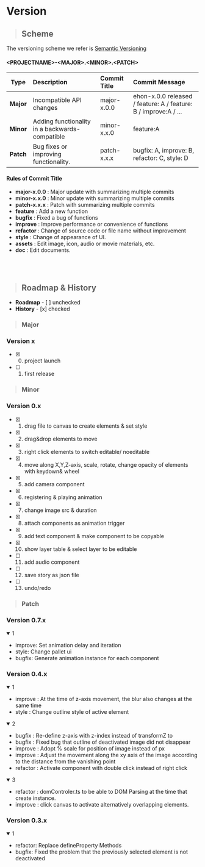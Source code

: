 Version
=============

>## Scheme

The versioning scheme we refer is [Semantic Versioning](https://semver.org/)

#### <PROJECTNAME\>-<MAJOR\>.<MINOR\>.<PATCH\>

| Type | Description | Commit Title | Commit Message |
|:----------:|:-------------|:-------------|:-------------|
|**Major**| Incompatible API changes | major-x.0.0 | ehon-x.0.0 released / feature: A / feature: B / improve:A / ...   |
|**Minor**| Adding functionality in a backwards-compatible | minor-x.x.0 | feature:A |
|**Patch**| Bug fixes or improving functionality. | patch-x.x.x | bugfix: A,  improve: B,  refactor: C, style: D |
<summary><div> 

#### Rules of Commit Title
- **major-x.0.0** : Major update with summarizing multiple commits
- **minor-x.x.0** : Minor update with summarizing multiple commits
- **patch-x.x.x** : Patch with summarizing multiple commits
- **feature**  : Add a new function
- **bugfix**  : Fixed a bug of functions
- **improve** : Improve performance or convenience of functions
- **refactor** : Change of source code or file name without improvement
- **style** :  Change of appearance of UI.
- **assets** :  Edit image, icon, audio or movie materials, etc.
- **doc** :  Edit documents.

<br>
<br>

> ## Roadmap & History
- **Roadmap** -  [ ] unchecked
- **History** - [x] checked

>### Major
### Version x

- [x] 0. project launch
- [ ] 1. first release

>### Minor
### Version 0.x

- [x] 1. drag file to canvas to create elements & set style 
- [x] 2. drag&drop elements to move
- [x] 3. right click elements to switch editable/ noeditable 
- [x] 4. move along X,Y,Z-axis, scale, rotate, change opacity of elements with keydown& wheel
- [x] 5. add camera component
- [x] 6. registering & playing animation
- [x] 7. change image src & duration
- [x] 8. attach components as animation trigger 
- [x] 9. add text component & make component to be copyable 
- [x] 10. show layer table & select layer to be editable
- [ ] 11. add audio component
- [ ] 12. save story as json file
- [ ] 13. undo/redo


>### Patch

### Version 0.7.x
<details open>
<summary>1</summary>

- improve:  Set animation delay and iteration<br>
- style:  Change pallet ui<br>
- bugfix: Generate animation instance for each component
</details>


### Version 0.4.x
<details open>
<summary>1</summary>

- improve : At the time of z-axis movement, the blur also changes at the same time
- style : Change outline style of active element
</details>
<details open>
<summary>2</summary>

- bugfix : Re-define z-axis with z-index instead of transformZ to 
- bugfix : Fixed bug that outline of deactivated image did not disappear
- improve : Adopt % scale for position of image instead of px
- improve : Adjust the movement along the xy axis of the image according to the distance from the vanishing point
- refactor : Activate component with double click instead of right click
</details>
<details open>
<summary>3</summary>

- refactor : domControler.ts to be able to DOM Parsing at the time that create instance.
- improve : click canvas to activate alternatively overlapping elements.
</details>


### Version 0.3.x
<details open>
<summary>1</summary>

- refactor:  Replace defineProperty Methods<br>
- bugfix: Fixed the problem that the previously selected element is not
deactivated
</details>
